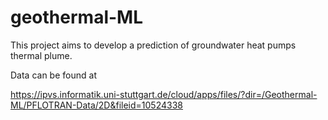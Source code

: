 # geothermal-ML

This project aims to develop a prediction of groundwater heat pumps thermal plume.

Data can be found at

https://ipvs.informatik.uni-stuttgart.de/cloud/apps/files/?dir=/Geothermal-ML/PFLOTRAN-Data/2D&fileid=10524338
